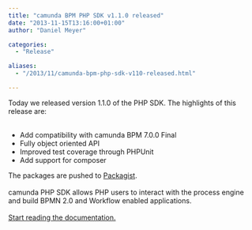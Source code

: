 ```yaml
---
title: "camunda BPM PHP SDK v1.1.0 released"
date: "2013-11-15T13:16:00+01:00"
author: "Daniel Meyer"

categories:
  - "Release"

aliases:
  - "/2013/11/camunda-bpm-php-sdk-v110-released.html"

---
```


Today we released version 1.1.0 of the PHP SDK. The highlights of this release are:<br />
<br />
<ul>
<li>Add compatibility with camunda BPM 7.0.0 Final</li>
<li>Fully object oriented API</li>
<li>Improved test coverage through PHPUnit</li>
<li>Add support for composer</li>
</ul>
<div>
The packages are pushed to&nbsp;<a href="https://packagist.org/packages/camunda/camunda-bpm-php-sdk">Packagist</a>.</div>
<div>
<br /></div>
<div>
camunda PHP SDK allows PHP users to interact with the process engine and build BPMN 2.0 and Workflow enabled applications.</div>
<div>
<br /></div>
<div>
<a href="http://camunda.github.io/camunda-bpm-php-sdk/">Start reading the documentation.</a></div>
<div>
<br /></div>
